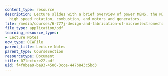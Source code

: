 ```yaml
---
content_type: resource
description: Lecture slides with a brief overview of power MEMS, the MIT microengine,
  high speed rotation, combustion, and motors and generators.
file: /media/courses/6-777j-design-and-fabrication-of-microelectromechanical-devices-spring-2007/f4f0bea9ba9345063cce447b843c5bd3_07lecture22.pdf
file_type: application/pdf
learning_resource_types:
- Lecture Notes
ocw_type: OCWFile
parent_title: Lecture Notes
parent_type: CourseSection
resourcetype: Document
title: 07lecture22.pdf
uid: f4f0bea9-ba93-4506-3cce-447b843c5bd3
---
```

